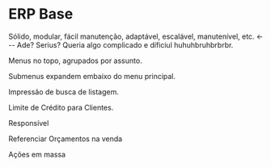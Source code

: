 # ERP Base

Sólido, modular, fácil manutenção, adaptável, escalável, manutenível, etc. <--- Ade? Serius? Queria algo complicado e díficiul huhuhbruhbrbrbr.

Menus no topo, agrupados por assunto.

Submenus expandem embaixo do menu principal.

Impressão de busca de listagem.

Limite de Crédito para Clientes.

Responsível

Referenciar Orçamentos na venda

Ações em massa